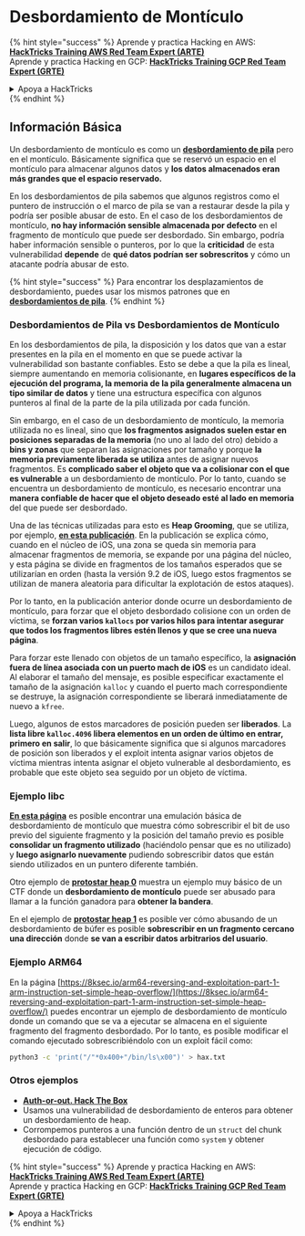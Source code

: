 # Desbordamiento de Montículo

{% hint style="success" %}
Aprende y practica Hacking en AWS:<img src="/.gitbook/assets/arte.png" alt="" data-size="line">[**HackTricks Training AWS Red Team Expert (ARTE)**](https://training.hacktricks.xyz/courses/arte)<img src="/.gitbook/assets/arte.png" alt="" data-size="line">\
Aprende y practica Hacking en GCP: <img src="/.gitbook/assets/grte.png" alt="" data-size="line">[**HackTricks Training GCP Red Team Expert (GRTE)**<img src="/.gitbook/assets/grte.png" alt="" data-size="line">](https://training.hacktricks.xyz/courses/grte)

<details>

<summary>Apoya a HackTricks</summary>

* Revisa los [**planes de suscripción**](https://github.com/sponsors/carlospolop)!
* **Únete al** 💬 [**grupo de Discord**](https://discord.gg/hRep4RUj7f) o al [**grupo de telegram**](https://t.me/peass) o **síguenos** en **Twitter** 🐦 [**@hacktricks\_live**](https://twitter.com/hacktricks\_live)**.**
* **Comparte trucos de hacking enviando PRs a los** [**HackTricks**](https://github.com/carlospolop/hacktricks) y [**HackTricks Cloud**](https://github.com/carlospolop/hacktricks-cloud) repos de github.

</details>
{% endhint %}

## Información Básica

Un desbordamiento de montículo es como un [**desbordamiento de pila**](../stack-overflow/) pero en el montículo. Básicamente significa que se reservó un espacio en el montículo para almacenar algunos datos y **los datos almacenados eran más grandes que el espacio reservado.**

En los desbordamientos de pila sabemos que algunos registros como el puntero de instrucción o el marco de pila se van a restaurar desde la pila y podría ser posible abusar de esto. En el caso de los desbordamientos de montículo, **no hay información sensible almacenada por defecto** en el fragmento de montículo que puede ser desbordado. Sin embargo, podría haber información sensible o punteros, por lo que la **criticidad** de esta vulnerabilidad **depende** de **qué datos podrían ser sobrescritos** y cómo un atacante podría abusar de esto.

{% hint style="success" %}
Para encontrar los desplazamientos de desbordamiento, puedes usar los mismos patrones que en [**desbordamientos de pila**](../stack-overflow/#finding-stack-overflows-offsets).
{% endhint %}

### Desbordamientos de Pila vs Desbordamientos de Montículo

En los desbordamientos de pila, la disposición y los datos que van a estar presentes en la pila en el momento en que se puede activar la vulnerabilidad son bastante confiables. Esto se debe a que la pila es lineal, siempre aumentando en memoria colisionante, en **lugares específicos de la ejecución del programa, la memoria de la pila generalmente almacena un tipo similar de datos** y tiene una estructura específica con algunos punteros al final de la parte de la pila utilizada por cada función.

Sin embargo, en el caso de un desbordamiento de montículo, la memoria utilizada no es lineal, sino que **los fragmentos asignados suelen estar en posiciones separadas de la memoria** (no uno al lado del otro) debido a **bins y zonas** que separan las asignaciones por tamaño y porque **la memoria previamente liberada se utiliza** antes de asignar nuevos fragmentos. Es **complicado saber el objeto que va a colisionar con el que es vulnerable** a un desbordamiento de montículo. Por lo tanto, cuando se encuentra un desbordamiento de montículo, es necesario encontrar una **manera confiable de hacer que el objeto deseado esté al lado en memoria** del que puede ser desbordado.

Una de las técnicas utilizadas para esto es **Heap Grooming**, que se utiliza, por ejemplo, [**en esta publicación**](https://azeria-labs.com/grooming-the-ios-kernel-heap/). En la publicación se explica cómo, cuando en el núcleo de iOS, una zona se queda sin memoria para almacenar fragmentos de memoria, se expande por una página del núcleo, y esta página se divide en fragmentos de los tamaños esperados que se utilizarían en orden (hasta la versión 9.2 de iOS, luego estos fragmentos se utilizan de manera aleatoria para dificultar la explotación de estos ataques).

Por lo tanto, en la publicación anterior donde ocurre un desbordamiento de montículo, para forzar que el objeto desbordado colisione con un orden de víctima, se **forzan varios `kallocs` por varios hilos para intentar asegurar que todos los fragmentos libres estén llenos y que se cree una nueva página**.

Para forzar este llenado con objetos de un tamaño específico, la **asignación fuera de línea asociada con un puerto mach de iOS** es un candidato ideal. Al elaborar el tamaño del mensaje, es posible especificar exactamente el tamaño de la asignación `kalloc` y cuando el puerto mach correspondiente se destruye, la asignación correspondiente se liberará inmediatamente de nuevo a `kfree`.

Luego, algunos de estos marcadores de posición pueden ser **liberados**. La **lista libre `kalloc.4096` libera elementos en un orden de último en entrar, primero en salir**, lo que básicamente significa que si algunos marcadores de posición son liberados y el exploit intenta asignar varios objetos de víctima mientras intenta asignar el objeto vulnerable al desbordamiento, es probable que este objeto sea seguido por un objeto de víctima.

### Ejemplo libc

[**En esta página**](https://guyinatuxedo.github.io/27-edit\_free\_chunk/heap\_consolidation\_explanation/index.html) es posible encontrar una emulación básica de desbordamiento de montículo que muestra cómo sobrescribir el bit de uso previo del siguiente fragmento y la posición del tamaño previo es posible **consolidar un fragmento utilizado** (haciéndolo pensar que es no utilizado) y **luego asignarlo nuevamente** pudiendo sobrescribir datos que están siendo utilizados en un puntero diferente también.

Otro ejemplo de [**protostar heap 0**](https://guyinatuxedo.github.io/24-heap\_overflow/protostar\_heap0/index.html) muestra un ejemplo muy básico de un CTF donde un **desbordamiento de montículo** puede ser abusado para llamar a la función ganadora para **obtener la bandera**.

En el ejemplo de [**protostar heap 1**](https://guyinatuxedo.github.io/24-heap\_overflow/protostar\_heap1/index.html) es posible ver cómo abusando de un desbordamiento de búfer es posible **sobrescribir en un fragmento cercano una dirección** donde **se van a escribir datos arbitrarios del usuario**.

### Ejemplo ARM64

En la página [https://8ksec.io/arm64-reversing-and-exploitation-part-1-arm-instruction-set-simple-heap-overflow/](https://8ksec.io/arm64-reversing-and-exploitation-part-1-arm-instruction-set-simple-heap-overflow/) puedes encontrar un ejemplo de desbordamiento de montículo donde un comando que se va a ejecutar se almacena en el siguiente fragmento del fragmento desbordado. Por lo tanto, es posible modificar el comando ejecutado sobrescribiéndolo con un exploit fácil como:
```bash
python3 -c 'print("/"*0x400+"/bin/ls\x00")' > hax.txt
```
### Otros ejemplos

* [**Auth-or-out. Hack The Box**](https://7rocky.github.io/en/ctf/htb-challenges/pwn/auth-or-out/)
* Usamos una vulnerabilidad de desbordamiento de enteros para obtener un desbordamiento de heap.
* Corrompemos punteros a una función dentro de un `struct` del chunk desbordado para establecer una función como `system` y obtener ejecución de código.

{% hint style="success" %}
Aprende y practica Hacking en AWS:<img src="/.gitbook/assets/arte.png" alt="" data-size="line">[**HackTricks Training AWS Red Team Expert (ARTE)**](https://training.hacktricks.xyz/courses/arte)<img src="/.gitbook/assets/arte.png" alt="" data-size="line">\
Aprende y practica Hacking en GCP: <img src="/.gitbook/assets/grte.png" alt="" data-size="line">[**HackTricks Training GCP Red Team Expert (GRTE)**<img src="/.gitbook/assets/grte.png" alt="" data-size="line">](https://training.hacktricks.xyz/courses/grte)

<details>

<summary>Apoya a HackTricks</summary>

* Revisa los [**planes de suscripción**](https://github.com/sponsors/carlospolop)!
* **Únete al** 💬 [**grupo de Discord**](https://discord.gg/hRep4RUj7f) o al [**grupo de telegram**](https://t.me/peass) o **síguenos** en **Twitter** 🐦 [**@hacktricks\_live**](https://twitter.com/hacktricks\_live)**.**
* **Comparte trucos de hacking enviando PRs a los** [**HackTricks**](https://github.com/carlospolop/hacktricks) y [**HackTricks Cloud**](https://github.com/carlospolop/hacktricks-cloud) repositorios de github.

</details>
{% endhint %}
